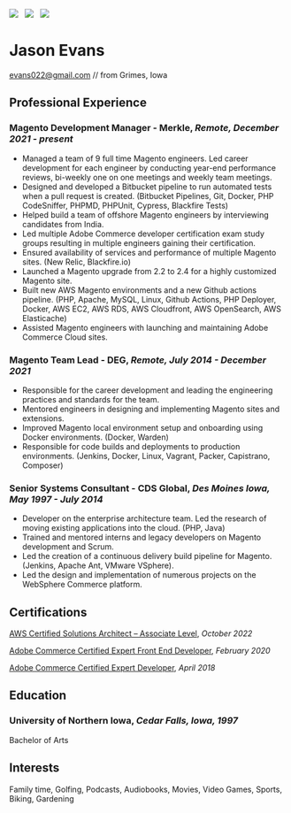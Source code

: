 [![](https://img.shields.io/badge/PDF-Download-1abc9c?style=for-the-badge)](https://github.com/jasonevans1/resume/releases/latest/download/jason_evans_resume.pdf) &nbsp; [![](https://img.shields.io/badge/jasonevans-0077B5?style=for-the-badge&logo=linkedin&logoColor=white)](https://www.linkedin.com/in/jason-evans1/) &nbsp; [![](https://img.shields.io/badge/jasonevans1-1DA1F2?style=for-the-badge&logo=twitter&logoColor=white)](https://twitter.com/jasonevans1)


# Jason Evans

[evans022@gmail.com](mailto:evans022@gmail.com) // from Grimes, Iowa

## Professional Experience

### Magento Development Manager - Merkle, _Remote, December 2021 - present_

- Managed a team of 9 full time Magento engineers. Led career development for each engineer by conducting year-end performance reviews, bi-weekly one on one meetings and weekly team meetings.
- Designed and developed a Bitbucket pipeline to run automated tests when a pull request is created. (Bitbucket Pipelines, Git, Docker, PHP CodeSniffer, PHPMD, PHPUnit, Cypress, Blackfire Tests)
- Helped build a team of offshore Magento engineers by interviewing candidates from India.
- Led multiple Adobe Commerce developer certification exam study groups resulting in multiple engineers gaining their certification.
- Ensured availability of services and performance of multiple Magento sites. (New Relic, Blackfire.io)
- Launched a Magento upgrade from 2.2 to 2.4 for a highly customized Magento site. 
- Built new AWS Magento environments and a new Github actions pipeline. (PHP, Apache, MySQL, Linux, Github Actions, PHP Deployer, Docker, AWS EC2, AWS RDS, AWS Cloudfront, AWS OpenSearch, AWS Elasticache) 
- Assisted Magento engineers with launching and maintaining Adobe Commerce Cloud sites.

### Magento Team Lead - DEG, _Remote, July 2014 - December 2021_

- Responsible for the career development and leading the engineering practices and standards for the team.
- Mentored engineers in designing and implementing Magento sites and extensions.
- Improved Magento local environment setup and onboarding using Docker environments. (Docker, Warden)
- Responsible for code builds and deployments to production environments. (Jenkins, Docker, Linux, Vagrant, Packer, Capistrano, Composer) 

### Senior Systems Consultant - CDS Global, _Des Moines Iowa, May 1997 - July 2014_

- Developer on the enterprise architecture team. Led the research of moving existing applications into the cloud. (PHP, Java)
- Trained and mentored interns and legacy developers on Magento development and Scrum.
- Led the creation of a continuous delivery build pipeline for Magento. (Jenkins, Apache Ant, VMware VSphere).
- Led the design and implementation of numerous projects on the WebSphere Commerce platform. 

## Certifications

[AWS Certified Solutions Architect – Associate Level](https://www.credly.com/badges/1edd0b05-5530-4089-919b-7d878c85fdca), _October 2022_

[Adobe Commerce Certified Expert Front End Developer](https://www.credly.com/badges/c12697d1-3dd4-4642-8519-3bd34edf6c83/public_url), _February 2020_

[Adobe Commerce Certified Expert Developer](https://www.credly.com/badges/be17864e-cc41-4951-a5c6-5051d9cf2735), _April 2018_ 

## Education 

### University of Northern Iowa, _Cedar Falls, Iowa, 1997_

Bachelor of Arts

## Interests

Family time, Golfing, Podcasts, Audiobooks, Movies, Video Games, Sports, Biking, Gardening


